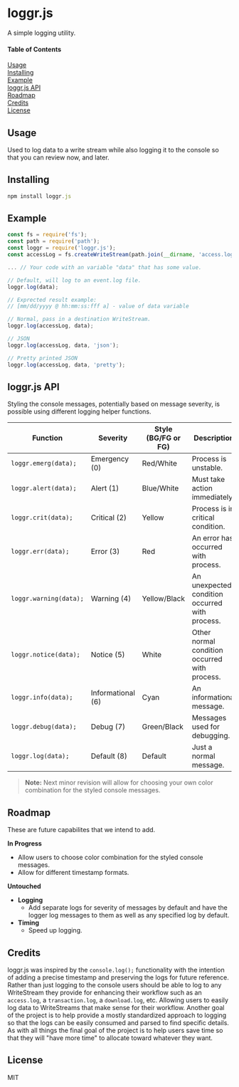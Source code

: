 # loggr.js
A simple logging utility.

#### Table of Contents

[Usage](#usage)  
[Installing](#installing)  
[Example](#example)  
[loggr.js API](#loggrjs-api)  
[Roadmap](#roadmap)  
[Credits](#credits)  
[License](#license)  

## Usage

Used to log data to a write stream while also logging it to the console so that you can review now, and later.

## Installing
```javascript
npm install loggr.js
```

## Example
```javascript
const fs = require('fs');
const path = require('path');
const loggr = require('loggr.js');
const accessLog = fs.createWriteStream(path.join(__dirname, 'access.log'), { flags: 'a' });

... // Your code with an variable "data" that has some value.

// Default, will log to an event.log file.
loggr.log(data);

// Exprected result example:
// [mm/dd/yyyy @ hh:mm:ss:fff a] - value of data variable

// Normal, pass in a destination WriteStream.
loggr.log(accessLog, data);

// JSON
loggr.log(accessLog, data, 'json');

// Pretty printed JSON
loggr.log(accessLog, data, 'pretty');
```

## loggr.js API

Styling the console messages, potentially based on message severity, is possible using different logging helper functions.

| Function                                        | Severity          | Style (BG/FG or FG) | Description                                    |
| ----------------------------------------------- | ----------------- | ------------------- | ---------------------------------------------- |
| `loggr.emerg(data);`                            | Emergency (0)     | Red/White           | Process is unstable.                           |
| `loggr.alert(data);`                            | Alert (1)         | Blue/White          | Must take action immediately.                  |
| `loggr.crit(data);`                             | Critical (2)      | Yellow              | Process is in critical condition.              |
| `loggr.err(data);`                              | Error (3)         | Red                 | An error has occurred with process.            |
| `loggr.warning(data);`                          | Warning (4)       | Yellow/Black        | An unexpected condition occurred with process. |
| `loggr.notice(data);`                           | Notice (5)        | White               | Other normal condition occurred with process.  |
| `loggr.info(data);`                             | Informational (6) | Cyan                | An informational message.                      |
| `loggr.debug(data);`                            | Debug (7)         | Green/Black         | Messages used for debugging.                   |
| `loggr.log(data);`                              | Default (8)       | Default             | Just a normal message.                         |


> **Note:** Next minor revision will allow for choosing your own color combination for the styled console messages.

## Roadmap

These are future capabilites that we intend to add.

**In Progress**

- Allow users to choose color combination for the styled console messages.
- Allow for different timestamp formats.

**Untouched**

- **Logging**
  - Add separate logs for severity of messages by default and have the logger log messages to them as well as any specified log by default.
- **Timing**
  - Speed up logging.

## Credits

loggr.js was inspired by the `console.log();` functionality with the intention of adding a precise timestamp and preserving the logs for future reference. Rather than just logging to the console users should be able to log to any WriteStream they provide for enhancing their workflow such as an `access.log`, a `transaction.log`, a `download.log`, etc. Allowing users to easily log data to WriteStreams that make sense for their workflow. Another goal of the project is to help provide a mostly standardized approach to logging so that the logs can be easily consumed and parsed to find specific details. As with all things the final goal of the project is to help users save time so that they will "have more time" to allocate toward whatever they want.

## License

MIT